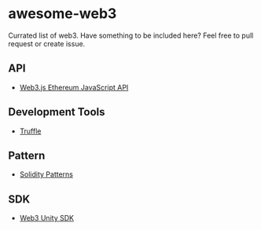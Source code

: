 # awesome-web3
Currated list of web3.
Have something to be included here? Feel free to pull request or create issue.

## API
- [Web3.js Ethereum JavaScript API](https://github.com/ChainSafe/web3.js)

## Development Tools
- [Truffle](https://github.com/trufflesuite/truffle)

## Pattern
- [Solidity Patterns](https://github.com/fravoll/solidity-patterns)

## SDK
- [Web3 Unity SDK](https://github.com/ChainSafe/web3.unity)
